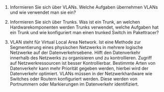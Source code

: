 
1. Informieren Sie sich über VLANs. Welche Aufgaben übernehmen VLANs und wie verwendet man sie ein?
2. Informieren Sie sich über Trunks. Was ist ein Trunk, an welchen Hardwarekomponenten werden Trunks verwendet, welche Aufgaben hat ein Trunk und wie konfiguriert man einen trunked Switch im Pakettracer?

1. VLAN steht für Virtual Local Area Network. Ist eine Methode zur Segmentierung eines physischen Netzwerks in mehrere logische Netzwerke auf der Datenverkehrsebene. Hilft den Datenverkehr innerhalb des Netzwerks zu organisieren und zu kontrollieren. Zugriff auf Netzwerkressourcen ist besser Kontrollierbar. Bestimmte Arten von Datenverkehr kann mehr Priorität gegeben werden, hierbei wird der Datenverkehr optimiert. VLANs müssen in der Netzwerkhardware wie Switches oder Routern konfiguriert werden. Diese werden von Portnummern oder Markierungen im Datenverkehr identifiziert. 